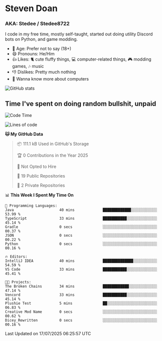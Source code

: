# Steven Doan
### AKA: Stedee / Stedee8722
I code in my free time, mostly self-taught, started out doing utility Discord bots on Python, and game modding.

- 🤔 Age: Prefer not to say (18+)
- 😄 Pronouns: He/Him
- 👍 Likes: 🐈 cute fluffy things, 💻 computer-related things, 🎮 modding games, 🎶 music
- 👎 Dislikes: Pretty much nothing
- 🥹 Wanna know more about computers

![GitHub stats](https://github-readme-stats-iota-mocha-40.vercel.app/api?username=Stedee8722&show=prs_merged,prs_merged_percentage&show_icons=true&theme=transparent)

## Time I've spent on doing random bullshit, unpaid
<!--START_SECTION:Time I've spent on doing random bullshit, unpaid-->
![Code Time](http://img.shields.io/badge/Code%20Time-298%20hrs%2022%20mins-blue)

![Lines of code](https://img.shields.io/badge/From%20Hello%20World%20I%27ve%20Written-85.1%20thousand%20lines%20of%20code-blue)

**🐱 My GitHub Data** 

> 📦 111.1 kB Used in GitHub's Storage 
 > 
> 🏆 0 Contributions in the Year 2025
 > 
> 🚫 Not Opted to Hire
 > 
> 📜 19 Public Repositories 
 > 
> 🔑 2 Private Repositories 
 > 
📊 **This Week I Spent My Time On** 

```text
💬 Programming Languages: 
Java                     40 mins             █████████████░░░░░░░░░░░░   53.99 % 
TypeScript               33 mins             ███████████░░░░░░░░░░░░░░   45.14 % 
Gradle                   0 secs              ░░░░░░░░░░░░░░░░░░░░░░░░░   00.37 % 
JSON                     0 secs              ░░░░░░░░░░░░░░░░░░░░░░░░░   00.22 % 
Python                   0 secs              ░░░░░░░░░░░░░░░░░░░░░░░░░   00.16 % 

🔥 Editors: 
IntelliJ IDEA            40 mins             ██████████████░░░░░░░░░░░   54.59 % 
VS Code                  33 mins             ███████████░░░░░░░░░░░░░░   45.41 % 

🐱‍💻 Projects: 
The Broken Chains        34 mins             ████████████░░░░░░░░░░░░░   47.14 % 
Vencord                  33 mins             ███████████░░░░░░░░░░░░░░   45.14 % 
Plushie Test             5 mins              ██░░░░░░░░░░░░░░░░░░░░░░░   06.83 % 
Creative Mod Name        0 secs              ░░░░░░░░░░░░░░░░░░░░░░░░░   00.62 % 
Dicey_Rewritten          0 secs              ░░░░░░░░░░░░░░░░░░░░░░░░░   00.16 % 
```


 Last Updated on 17/07/2025 06:25:57 UTC
<!--END_SECTION:Time I've spent on doing random bullshit, unpaid-->
